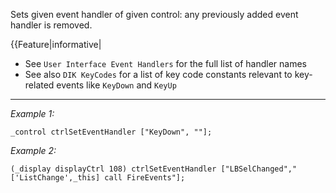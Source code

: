 Sets given event handler of given control: any previously added event handler is removed.

{{Feature|informative|
* See `User Interface Event Handlers` for the full list of handler names
* See also `DIK KeyCodes` for a list of key code constants relevant to key-related events like `KeyDown` and `KeyUp`


---
*Example 1:*
```sqf
_control ctrlSetEventHandler ["KeyDown", ""];
```

*Example 2:*
```sqf
(_display displayCtrl 108) ctrlSetEventHandler ["LBSelChanged","['ListChange',_this] call FireEvents"];
```